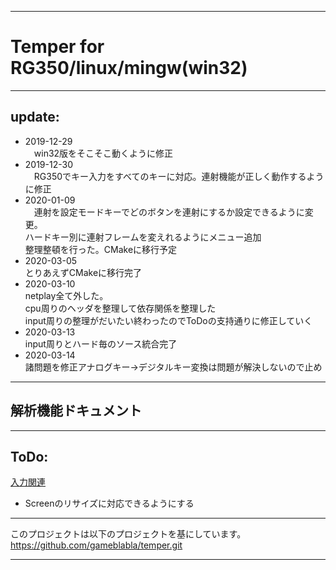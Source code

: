 ***
# Temper for RG350/linux/mingw(win32)
***
## update:
- 2019-12-29  
　win32版をそこそこ動くように修正
- 2019-12-30  
　RG350でキー入力をすべてのキーに対応。連射機能が正しく動作するように修正
- 2020-01-09  
　連射を設定モードキーでどのボタンを連射にするか設定できるように変更。  
ハードキー別に連射フレームを変えれるようにメニュー追加  
整理整頓を行った。CMakeに移行予定  
- 2020-03-05  
  とりあえずCMakeに移行完了  
- 2020-03-10  
  netplay全て外した。  
  cpu周りのヘッダを整理して依存関係を整理した  
  input周りの整理がだいたい終わったのでToDoの支持通りに修正していく
- 2020-03-13  
input周りとハード毎のソース統合完了  
- 2020-03-14  
諸問題を修正アナログキー→デジタルキー変換は問題が解決しないので止め
***
## 解析機能ドキュメント
***
## ToDo:
[入力関連](./doc/input.md)

- Screenのリサイズに対応できるようにする

***
このプロジェクトは以下のプロジェクトを基にしています。  
https://github.com/gameblabla/temper.git

***
